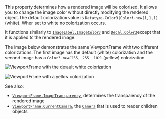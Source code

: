 This property determines how a rendered image will be colorized. It allows
you to change the image color without directly modifying the rendered
object.The default colorization value is
`Datatype.Color3|Color3.new(1,1,1)` (white). When set to white no
colorization occurs.

It functions similarly to [`ImageLabel.ImageColor3`](https://create.roblox.com/docs/reference/engine/classes/ImageLabel#ImageColor3) and
[`Decal.Color3`](https://create.roblox.com/docs/reference/engine/classes/Decal#Color3)except that it is applied to the rendered image.

The image below demonstrates the same ViewportFrame with two different
colorizations. The first image has the default (white) colorization and
the second image has a `Color3.new(255, 255, 102)` (yellow) colorization.

![ViewportFrame with the default white colorization](https://prod.docsiteassets.roblox.com/assets/legacy/Screen_Shot_2019-02-09_at_8.03.48_PM.png)

![ViewportFrame with a yellow colorization](https://prod.docsiteassets.roblox.com/assets/legacy/Screen_Shot_2019-02-09_at_8.08.58_PM.png)

See also:

- [`ViewportFrame.ImageTransparency`](https://create.roblox.com/docs/reference/engine/classes/ViewportFrame#ImageTransparency), determines the transparency of
the rendered image
- [`ViewportFrame.CurrentCamera`](https://create.roblox.com/docs/reference/engine/classes/ViewportFrame#CurrentCamera), the [`Camera`](https://create.roblox.com/docs/reference/engine/classes/Camera) that is used to
render children objects